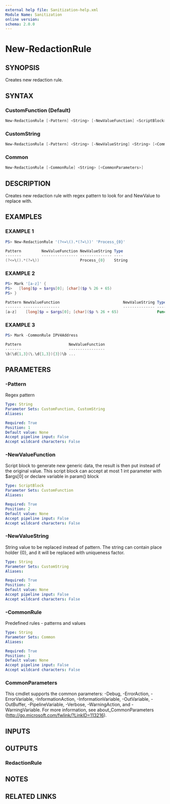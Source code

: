 ```yaml
---
external help file: Sanitization-help.xml
Module Name: Sanitization
online version:
schema: 2.0.0
---
```


# New-RedactionRule

## SYNOPSIS

Creates new redaction rule.

## SYNTAX

### CustomFunction (Default)

```powershell
New-RedactionRule [-Pattern] <String> [-NewValueFunction] <ScriptBlock> [<CommonParameters>]
```

### CustomString

```powershell
New-RedactionRule [-Pattern] <String> [-NewValueString] <String> [<CommonParameters>]
```

### Common

```powershell
New-RedactionRule [-CommonRule] <String> [<CommonParameters>]
```

## DESCRIPTION

Creates new redaction rule with regex pattern to look for and NewValue to replace with.

## EXAMPLES

### EXAMPLE 1

```powershell
PS> New-RedactionRule '(?<=\().*(?=\))' 'Process_{0}'

Pattern         NewValueFunction NewValueString Type
-------         ---------------- -------------- ----
(?<=\().*(?=\))                  Process_{0}    String
```

### EXAMPLE 2

```powershell
PS> Mark '[a-z]' {
PS>   [long]$p = $args[0]; [char]($p % 26 + 65)
PS> }

Pattern NewValueFunction                            NewValueString Type
------- ----------------                            -------------- ----
[a-z]    [long]$p = $args[0]; [char]($p % 26 + 65)                 Function
```

### EXAMPLE 3

```powershell
PS> Mark -CommonRule IPV4Address

Pattern                     NewValueFunction
-------                     ----------------
\b(\d{1,3}(\.\d{1,3}){3})\b ...
```

## PARAMETERS

### -Pattern

Regex pattern

```yaml
Type: String
Parameter Sets: CustomFunction, CustomString
Aliases:

Required: True
Position: 1
Default value: None
Accept pipeline input: False
Accept wildcard characters: False
```

### -NewValueFunction

Script block to generate new generic data, the result is then put instead of the original value.
This script block can accept at most 1 int parameter with $args\[0\] or declare variable in param() block

```yaml
Type: ScriptBlock
Parameter Sets: CustomFunction
Aliases:

Required: True
Position: 2
Default value: None
Accept pipeline input: False
Accept wildcard characters: False
```

### -NewValueString

String value to be replaced instead of pattern.
The string can contain place holder {0}, and it will be replaced with uniqueness factor.

```yaml
Type: String
Parameter Sets: CustomString
Aliases:

Required: True
Position: 2
Default value: None
Accept pipeline input: False
Accept wildcard characters: False
```

### -CommonRule

Predefined rules - patterns and values

```yaml
Type: String
Parameter Sets: Common
Aliases:

Required: True
Position: 1
Default value: None
Accept pipeline input: False
Accept wildcard characters: False
```

### CommonParameters

This cmdlet supports the common parameters: -Debug, -ErrorAction, -ErrorVariable, -InformationAction, -InformationVariable, -OutVariable, -OutBuffer, -PipelineVariable, -Verbose, -WarningAction, and -WarningVariable.
For more information, see about_CommonParameters (http://go.microsoft.com/fwlink/?LinkID=113216).

## INPUTS

## OUTPUTS

### RedactionRule

## NOTES

## RELATED LINKS
